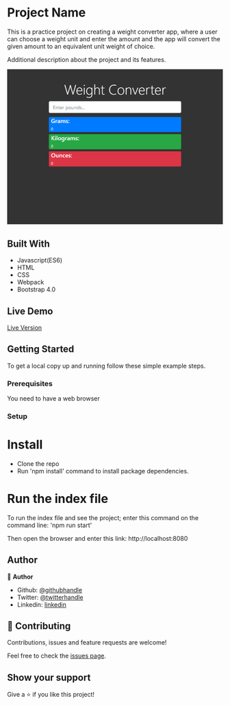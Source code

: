 # Project Name

This is a practice project on creating a weight converter app, where a user can choose a weight unit and enter the amount and the app will convert the given amount to an equivalent unit weight of choice.


Additional description about the project and its features.

![screenshot](./dist/images/weightconverter.png)

## Built With

- Javascript(ES6)
- HTML
- CSS
- Webpack
- Bootstrap 4.0


## Live Demo

<a href="https://emmanuelkamala.github.io/WeightConverter/">Live Version</a>


## Getting Started

To get a local copy up and running follow these simple example steps.

### Prerequisites
You need to have a web browser


### Setup

# Install
- Clone the repo
- Run 'npm install' command to install package dependencies.

# Run the index file

To run the index file and see the project; enter this command on the command line:
'npm run start'

Then open the browser and enter this link:
http://localhost:8080

## Author

👤 **Author**

- Github: [@githubhandle](https://github.com/emmanuelkamala)
- Twitter: [@twitterhandle](https://twitter.com/ejkamala)
- Linkedin: [linkedin](https://linkedin.com/in/emmanuelkamala)

## 🤝 Contributing

Contributions, issues and feature requests are welcome!

Feel free to check the [issues page](issues/).

## Show your support

Give a ⭐️ if you like this project!
